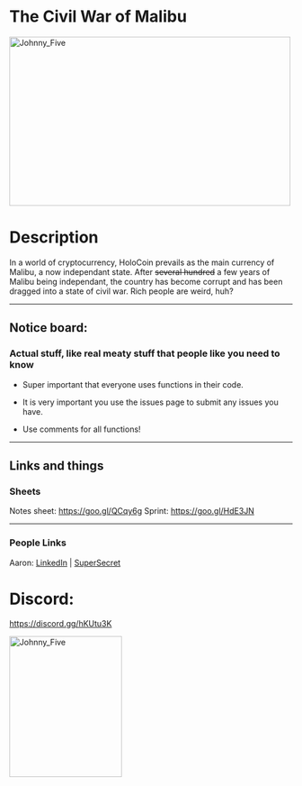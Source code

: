 # The Civil War of Malibu 
<img src="https://upload.wikimedia.org/wikipedia/en/e/e5/Malibu_%28Official_Single_Cover%29_by_Miley_Cyrus.png" alt="Johnny_Five" width="500px" height="300px">

# Description
In a world of cryptocurrency, HoloCoin prevails as the main currency of Malibu, a now independant state. After ~~several hundred~~ a few years of Malibu being independant, the country has become corrupt and has been dragged into a state of civil war. Rich people are weird, huh?

***

## Notice board:

### Actual stuff, like real meaty stuff that people like you need to know

- Super important that everyone uses functions in their code.

- It is very important you use the issues page to submit any issues you have.

- Use comments for all functions!

***

## Links and things
### Sheets
Notes sheet: https://goo.gl/QCqy6g
Sprint: https://goo.gl/HdE3JN

***

### People Links 

Aaron: [LinkedIn](https://www.linkedin.com/in/aaron-m-15689b94/) | [SuperSecret](https://www.youtube.com/watch?v=dQw4w9WgXcQ)

# Discord:
https://discord.gg/hKUtu3K

<img src="https://reservebar.global.ssl.fastly.net/media/catalog/product/cache/1/image/9df78eab33525d08d6e5fb8d27136e95/m/a/malori.jpg" alt="Johnny_Five" width="200px" height="250px">
